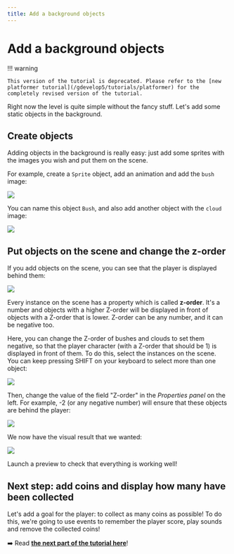 ```yaml
---
title: Add a background objects
---
```

# Add a background objects

!!! warning

    This version of the tutorial is deprecated. Please refer to the [new platformer tutorial](/gdevelop5/tutorials/platformer) for the completely revised version of the tutorial.

Right now the level is quite simple without the fancy stuff. Let's add some static objects in the background.

## Create objects

Adding objects in the background is really easy: just add some sprites with the images you wish and put them on the scene.

For example, create a `Sprite` object, add an animation and add the `bush` image:

![](/gdevelop5/tutorials/platform-game/screen_shot_2017-09-27_at_22.45.14.png)

You can name this object `Bush`, and also add another object with the `cloud` image:

![](/gdevelop5/tutorials/platform-game/screen_shot_2017-09-27_at_22.46.01.png)

## Put objects on the scene and change the z-order

If you add objects on the scene, you can see that the player is displayed behind them:

![](/gdevelop5/tutorials/platform-game/screen_shot_2017-09-27_at_22.52.10.png)

Every instance on the scene has a property which is called **z-order**. It's a number and objects with a higher Z-order will be displayed in front of objects with a Z-order that is lower. Z-order can be any number, and it can be negative too.

Here, you can change the Z-order of bushes and clouds to set them negative, so that the player character (with a Z-order that should be 1) is displayed in front of them. To do this, select the instances on the scene. You can keep pressing SHIFT on your keyboard to select more than one object:

![](/gdevelop5/tutorials/platform-game/screen_shot_2017-09-27_at_22.59.47.png)

Then, change the value of the field "Z-order" in the *Properties panel* on the left. For example, -2 (or any negative number) will ensure that these objects are behind the player:

![](/gdevelop5/tutorials/platform-game/screen_shot_2017-09-27_at_23.00.40.png)

We now have the visual result that we wanted:

![](/gdevelop5/tutorials/platform-game/screen_shot_2017-09-27_at_23.01.44.png)

Launch a preview to check that everything is working well!

## Next step: add coins and display how many have been collected

Let's add a goal for the player: to collect as many coins as possible! To do this, we're going to use events to remember the player score, play sounds and remove the collected coins!

➡️ Read **[the next part of the tutorial here](/gdevelop5/tutorials/platform-game/5-add-coins-and-number-of-collected-coins)**! 